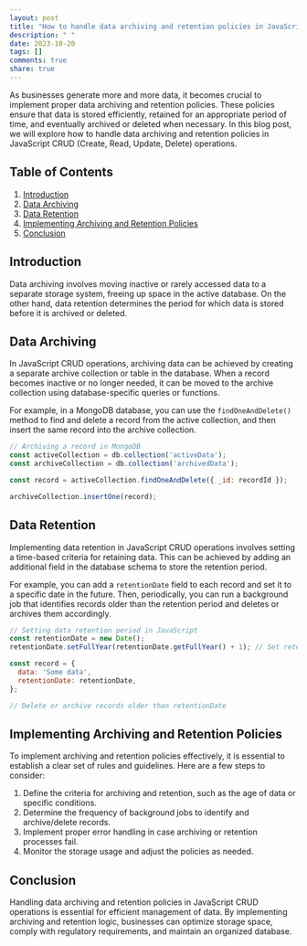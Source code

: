 ```yaml
---
layout: post
title: "How to handle data archiving and retention policies in JavaScript CRUD operations."
description: " "
date: 2023-10-20
tags: []
comments: true
share: true
---
```


As businesses generate more and more data, it becomes crucial to implement proper data archiving and retention policies. These policies ensure that data is stored efficiently, retained for an appropriate period of time, and eventually archived or deleted when necessary. In this blog post, we will explore how to handle data archiving and retention policies in JavaScript CRUD (Create, Read, Update, Delete) operations.

## Table of Contents
1. [Introduction](#introduction)
2. [Data Archiving](#data-archiving)
3. [Data Retention](#data-retention)
4. [Implementing Archiving and Retention Policies](#implementing-archiving-and-retention-policies)
5. [Conclusion](#conclusion)

## Introduction <a name="introduction"></a>
Data archiving involves moving inactive or rarely accessed data to a separate storage system, freeing up space in the active database. On the other hand, data retention determines the period for which data is stored before it is archived or deleted.

## Data Archiving <a name="data-archiving"></a>
In JavaScript CRUD operations, archiving data can be achieved by creating a separate archive collection or table in the database. When a record becomes inactive or no longer needed, it can be moved to the archive collection using database-specific queries or functions.

For example, in a MongoDB database, you can use the `findOneAndDelete()` method to find and delete a record from the active collection, and then insert the same record into the archive collection.

```javascript
// Archiving a record in MongoDB
const activeCollection = db.collection('activeData');
const archiveCollection = db.collection('archivedData');

const record = activeCollection.findOneAndDelete({ _id: recordId });

archiveCollection.insertOne(record);
```

## Data Retention <a name="data-retention"></a>
Implementing data retention in JavaScript CRUD operations involves setting a time-based criteria for retaining data. This can be achieved by adding an additional field in the database schema to store the retention period.

For example, you can add a `retentionDate` field to each record and set it to a specific date in the future. Then, periodically, you can run a background job that identifies records older than the retention period and deletes or archives them accordingly.

```javascript
// Setting data retention period in JavaScript
const retentionDate = new Date();
retentionDate.setFullYear(retentionDate.getFullYear() + 1); // Set retention period to 1 year

const record = {
  data: 'Some data',
  retentionDate: retentionDate,
};

// Delete or archive records older than retentionDate
```

## Implementing Archiving and Retention Policies <a name="implementing-archiving-and-retention-policies"></a>
To implement archiving and retention policies effectively, it is essential to establish a clear set of rules and guidelines. Here are a few steps to consider:

1. Define the criteria for archiving and retention, such as the age of data or specific conditions.
2. Determine the frequency of background jobs to identify and archive/delete records.
3. Implement proper error handling in case archiving or retention processes fail.
4. Monitor the storage usage and adjust the policies as needed.

## Conclusion <a name="conclusion"></a>
Handling data archiving and retention policies in JavaScript CRUD operations is essential for efficient management of data. By implementing archiving and retention logic, businesses can optimize storage space, comply with regulatory requirements, and maintain an organized database.